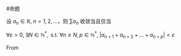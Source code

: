 #命题 

设 $a_{n}\in \mathbb{R},\;n=1,2,\dots$，则 $\sum a_{n}$ 收敛当且仅当

$\forall \varepsilon>0,\;\exists N\in \mathbb{N}^{*},\text{ s.t. } \forall n\geq N,p \in \mathbb{N}^{*},\; |a_{n+1}+a_{n+2}+\dots+a_{n+p}|<\varepsilon$

From